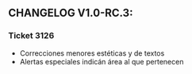 ## CHANGELOG V1.0-RC.3:

### Ticket  3126 
- Correcciones menores estéticas y de textos
- Alertas especiales indicán área al que pertenecen
